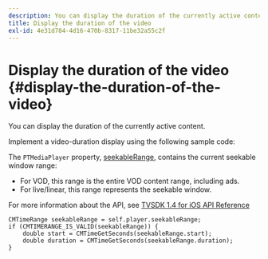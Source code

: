 ```yaml
---
description: You can display the duration of the currently active content.
title: Display the duration of the video
exl-id: 4e31d784-4d16-470b-8317-11be32a55c2f
---
```

# Display the duration of the video {#display-the-duration-of-the-video}

You can display the duration of the currently active content.

Implement a video-duration display using the following sample code:

The `PTMediaPlayer` property, [seekableRange](https://help.adobe.com/en_US/primetime/api/psdk/appledoc/Classes/PTMediaPlayer.html#//api/name/seekableRange), contains the current seekable window range:

* For VOD, this range is the entire VOD content range, including ads. 
* For live/linear, this range represents the seekable window.

For more information about the API, see [TVSDK 1.4 for iOS API Reference](https://help.adobe.com/en_US/primetime/api/psdk/appledoc/index.html)

<!--<a id="example_A153BE3AC03F43C6BF3A156316A08CD3"></a>-->

```
CMTimeRange seekableRange = self.player.seekableRange;  
if (CMTIMERANGE_IS_VALID(seekableRange)) { 
    double start = CMTimeGetSeconds(seekableRange.start);  
    double duration = CMTimeGetSeconds(seekableRange.duration); 
}
```

